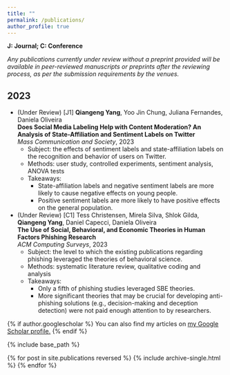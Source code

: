 ```yaml
---
title: ""
permalink: /publications/
author_profile: true
---
```

**J: Journal; C: Conference**

_Any publications currently under review without a preprint provided will be available in peer-reviewed manuscripts or preprints after the reviewing process, as per the submission requirements by the venues._

## 2023 ##
<ul>
  <li>(Under Review) [J1] <b>Qiangeng Yang</b>, Yoo Jin Chung, Juliana Fernandes, Daniela Oliveira<br>
    <b>Does Social Media Labeling Help with Content Moderation? An Analysis of State-Affiliation and Sentiment Labels on Twitter</b><br>
    <i>Mass Communication and Society</i>, 2023
    <ul>
      <li>Subject: the effects of sentiment labels and state-affiliation labels on the recognition and behavior of users on Twitter.</li>
      <li>Methods: user study, controlled experiments, sentiment analysis, ANOVA tests</li>
      <li>Takeaways:<br>
        <ul>
          <li>State-affiliation labels and negative sentiment labels are more likely to cause negative effects on young people.</li>
          <li>Positive sentiment labels are more likely to have positive effects on the general population.</li>
        </ul>
      </li>
    </ul>
  </li>
  
  <li>(Under Review) [C1] Tess Christensen, Mirela Silva, Shlok Gilda, <b>Qiangeng Yang</b>, Daniel Capecci, Daniela Oliveira<br>
    <b>The Use of Social, Behavioral, and Economic Theories in Human Factors Phishing Research</b><br>
    <i>ACM Computing Surveys</i>, 2023
      <ul>
        <li>Subject: the level to which the existing publications regarding phishing leveraged the theories of behavioral science.</li>
        <li>Methods: systematic literature review, qualitative coding and analysis</li>
        <li>Takeaways:<br>
          <ul>
            <li>Only a fifth of phishing studies leveraged SBE theories.</li>
            <li>More significant theories that may be crucial for developing anti-phishing solutions (e.g., decision-making and deception detection) were not paid enough attention to by researchers.</li>
          </ul>
        </li>
      </ul>
  </li>
</ul>

{% if author.googlescholar %}
  You can also find my articles on <u><a href="{{author.googlescholar}}">my Google Scholar profile</a>.</u>
{% endif %}

{% include base_path %}

{% for post in site.publications reversed %}
  {% include archive-single.html %}
{% endfor %}
